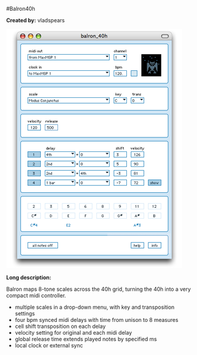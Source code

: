 #Balron40h

**Created by:** vladspears

![](balron_40h_interface.png)

**Long description:**

Balron maps 8-tone scales across the 40h grid, turning the 40h into a very compact midi controller.

* multiple scales in a drop-down menu, with key and transposition settings
* four bpm synced midi delays with time from unison to 8 measures
* cell shift transposition on each delay
* velocity setting for original and each midi delay
* global release time extends played notes by specified ms
* local clock or external sync